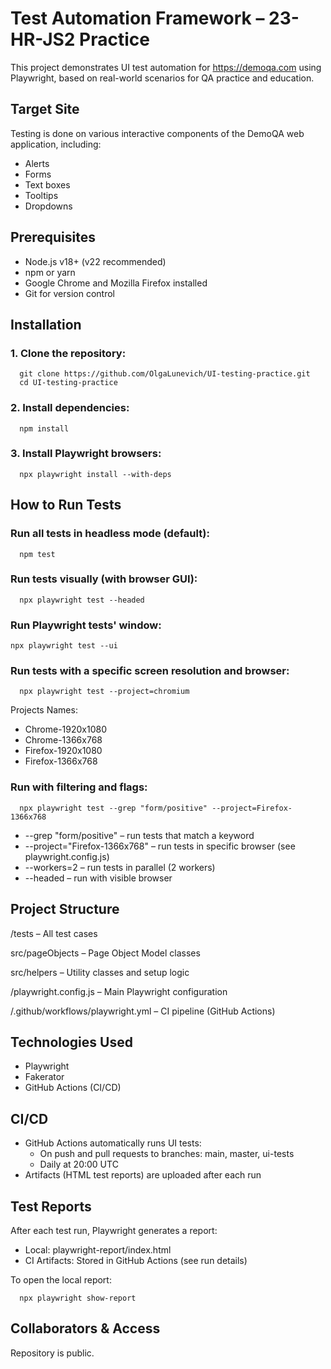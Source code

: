 # Test Automation Framework – 23-HR-JS2 Practice

This project demonstrates UI test automation for https://demoqa.com using Playwright, based on real-world scenarios for QA practice and education.

## Target Site
Testing is done on various interactive components of the DemoQA web application, including:
* Alerts
* Forms
* Text boxes
* Tooltips
* Dropdowns

## Prerequisites
* Node.js v18+ (v22 recommended)
* npm or yarn
* Google Chrome and Mozilla Firefox installed
* Git for version control

## Installation
### 1. Clone the repository:

      git clone https://github.com/OlgaLunevich/UI-testing-practice.git
      cd UI-testing-practice
### 2. Install dependencies:
      npm install
### 3. Install Playwright browsers:
      npx playwright install --with-deps

## How to Run Tests
### Run all tests in headless mode (default):
      npm test
### Run tests visually (with browser GUI):
      npx playwright test --headed
### Run Playwright tests' window:
    npx playwright test --ui
### Run tests with a specific screen resolution and browser:
      npx playwright test --project=chromium
Projects Names:
* Chrome-1920x1080
* Chrome-1366x768
* Firefox-1920x1080
* Firefox-1366x768

### Run with filtering and flags:
      npx playwright test --grep "form/positive" --project=Firefox-1366x768
* --grep "form/positive" – run tests that match a keyword
* --project="Firefox-1366x768" – run tests in specific browser (see playwright.config.js)
* --workers=2 – run tests in parallel (2 workers)
* --headed – run with visible browser

## Project Structure
/tests         – All test cases

src/pageObjects   – Page Object Model classes

src/helpers       – Utility classes and setup logic

/playwright.config.js – Main Playwright configuration

/.github/workflows/playwright.yml – CI pipeline (GitHub Actions)

## Technologies Used
* Playwright
* Fakerator
* GitHub Actions (CI/CD)

## CI/CD
* GitHub Actions automatically runs UI tests:
   * On push and pull requests to branches: main, master, ui-tests
   * Daily at 20:00 UTC
* Artifacts (HTML test reports) are uploaded after each run

## Test Reports
After each test run, Playwright generates a report:
* Local: playwright-report/index.html
* CI Artifacts: Stored in GitHub Actions (see run details)

To open the local report:

      npx playwright show-report
## Collaborators & Access
Repository is public.

